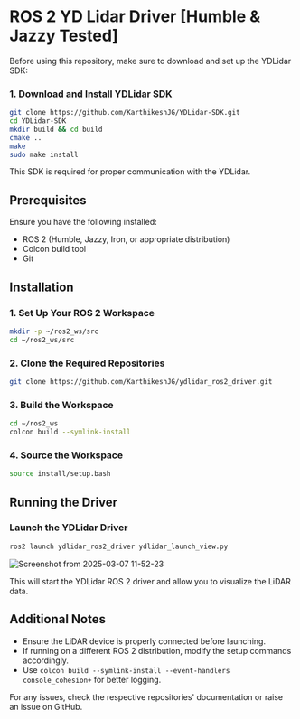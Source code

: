# ROS 2 YD Lidar Driver [Humble & Jazzy Tested]

Before using this repository, make sure to download and set up the YDLidar SDK:

### 1. Download and Install YDLidar SDK
```bash
git clone https://github.com/KarthikeshJG/YDLidar-SDK.git
cd YDLidar-SDK
mkdir build && cd build
cmake ..
make
sudo make install
```

This SDK is required for proper communication with the YDLidar.

## Prerequisites

Ensure you have the following installed:
- ROS 2 (Humble, Jazzy, Iron, or appropriate distribution)
- Colcon build tool
- Git

## Installation

### 1. Set Up Your ROS 2 Workspace
```bash
mkdir -p ~/ros2_ws/src
cd ~/ros2_ws/src
```

### 2. Clone the Required Repositories
```bash
git clone https://github.com/KarthikeshJG/ydlidar_ros2_driver.git
```

### 3. Build the Workspace
```bash
cd ~/ros2_ws
colcon build --symlink-install
```

### 4. Source the Workspace
```bash
source install/setup.bash
```

## Running the Driver

### Launch the YDLidar Driver
```bash
ros2 launch ydlidar_ros2_driver ydlidar_launch_view.py
```
![Screenshot from 2025-03-07 11-52-23](https://github.com/user-attachments/assets/2d55e966-8395-4240-8f6d-20ac73232ac9)

This will start the YDLidar ROS 2 driver and allow you to visualize the LiDAR data.

## Additional Notes
- Ensure the LiDAR device is properly connected before launching.
- If running on a different ROS 2 distribution, modify the setup commands accordingly.
- Use `colcon build --symlink-install --event-handlers console_cohesion+` for better logging.

For any issues, check the respective repositories' documentation or raise an issue on GitHub.

